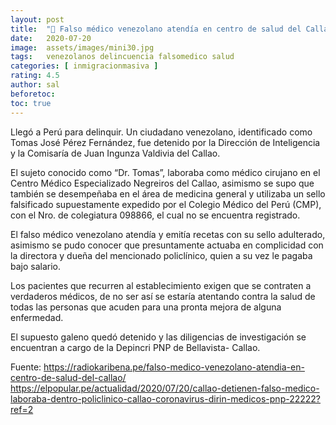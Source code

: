 ```yaml
---
layout: post
title:  "🔴 Falso médico venezolano atendía en centro de salud del Callao "
date:   2020-07-20
image:  assets/images/mini30.jpg
tags:   venezolanos delincuencia falsomedico salud
categories: [ inmigracionmasiva ]
rating: 4.5
author: sal
beforetoc:
toc: true
---
```


Llegó a Perú para delinquir. Un ciudadano venezolano, identificado como Tomas José Pérez Fernández, fue detenido por la Dirección de Inteligencia y la Comisaría de Juan Ingunza Valdivia del Callao.

El sujeto conocido como “Dr. Tomas”, laboraba como médico cirujano en el Centro Médico Especializado Negreiros del Callao, asimismo se supo que también se desempeñaba en el área de medicina general y utilizaba un sello falsificado supuestamente expedido por el Colegio Médico del Perú (CMP), con el Nro. de colegiatura 098866, el cual no se encuentra registrado.

El falso médico venezolano atendía y emitía recetas con su sello adulterado, asimismo se pudo conocer que presuntamente actuaba en complicidad con la directora y dueña del mencionado policlínico, quien a su vez le pagaba bajo salario.

Los pacientes que recurren al establecimiento exigen que se contraten a verdaderos médicos, de no ser así se estaría atentando contra la salud de todas las personas que acuden para una pronta mejora de alguna enfermedad.

El supuesto galeno quedó detenido y las diligencias de investigación se encuentran a cargo de  la  Depincri PNP de Bellavista- Callao.


Fuente:
https://radiokaribena.pe/falso-medico-venezolano-atendia-en-centro-de-salud-del-callao/
https://elpopular.pe/actualidad/2020/07/20/callao-detienen-falso-medico-laboraba-dentro-policlinico-callao-coronavirus-dirin-medicos-pnp-22222?ref=2
